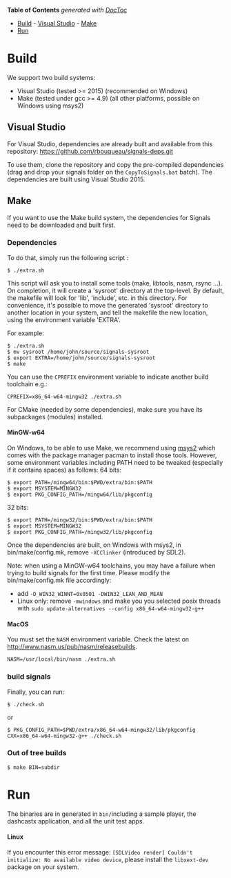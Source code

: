 <!-- START doctoc generated TOC please keep comment here to allow auto update -->
<!-- DON'T EDIT THIS SECTION, INSTEAD RE-RUN doctoc TO UPDATE -->
**Table of Contents**  *generated with [DocToc](https://github.com/thlorenz/doctoc)*

- [Build](#build)
      - [Visual Studio](#visual-studio)
      - [Make](#make)
- [Run](#run)

<!-- END doctoc generated TOC please keep comment here to allow auto update -->

# Build

We support two build systems:
 - Visual Studio (tested >= 2015) (recommended on Windows)
 - Make (tested under gcc >= 4.9) (all other platforms, possible on Windows using msys2)

## Visual Studio
For Visual Studio, dependencies are already built and available from this repository: https://github.com/rbouqueau/signals-deps.git

To use them, clone the repository and copy the pre-compiled dependencies (drag and drop your signals folder on the ```CopyToSignals.bat``` batch).
The dependencies are built using Visual Studio 2015.

## Make
If you want to use the Make build system, the dependencies for Signals need to be downloaded and built first.

### Dependencies

To do that, simply run the following script :
```
$ ./extra.sh
```

This script will ask you to install some tools (make, libtools, nasm, rsync ...).
On completion, it will create a 'sysroot' directory at the top-level.
By default, the makefile will look for 'lib', 'include', etc. in this directory.
For convenience, it's possible to move the generated 'sysroot' directory to
another location in your system, and tell the makefile the new location, using
the environment variable 'EXTRA'.

For example:
```
$ ./extra.sh
$ mv sysroot /home/john/source/signals-sysroot
$ export EXTRA=/home/john/source/signals-sysroot
$ make
```

You can use the ```CPREFIX``` environment variable to indicate another build toolchain e.g.:

```
CPREFIX=x86_64-w64-mingw32 ./extra.sh
```

For CMake (needed by some dependencies), make sure you have its subpackages (modules) installed.


#### MinGW-w64

On Windows, to be able to use Make, we recommend using [msys2](https://msys2.github.io/) which comes with the package manager pacman to install those tools. However, some environment variables including PATH need to be tweaked (especially if it contains spaces) as follows:
64 bits:
```
$ export PATH=/mingw64/bin:$PWD/extra/bin:$PATH
$ export MSYSTEM=MINGW32
$ export PKG_CONFIG_PATH=/mingw64/lib/pkgconfig
```

32 bits:
```
$ export PATH=/mingw32/bin:$PWD/extra/bin:$PATH
$ export MSYSTEM=MINGW32
$ export PKG_CONFIG_PATH=/mingw32/lib/pkgconfig
```

Once the dependencies are built, on Windows with msys2, in bin/make/config.mk, remove ```-XCClinker``` (introduced by SDL2).

Note: when using a MinGW-w64 toolchains, you may have a failure when trying to build signals for the first time. Please modify the bin/make/config.mk file accordingly:
- add ```-D_WIN32_WINNT=0x0501 -DWIN32_LEAN_AND_MEAN```
- Linux only: remove ```-mwindows``` and make you you selected posix threads with ```sudo update-alternatives --config x86_64-w64-mingw32-g++```

#### MacOS

You must set the ```NASM``` environment variable. Check the latest on http://www.nasm.us/pub/nasm/releasebuilds.

```
NASM=/usr/local/bin/nasm ./extra.sh
```

### build signals

Finally, you can run:
```
$ ./check.sh
```

or

```
$ PKG_CONFIG_PATH=$PWD/extra/x86_64-w64-mingw32/lib/pkgconfig CXX=x86_64-w64-mingw32-g++ ./check.sh
```

### Out of tree builds

```
$ make BIN=subdir
```

# Run
The binaries are in generated in ```bin/```including a sample player, the dashcastx application, and all the unit test apps.

#### Linux

If you encounter this error message: ```[SDLVideo render] Couldn't initialize: No available video device```, please install the ```libxext-dev``` package on your system.

